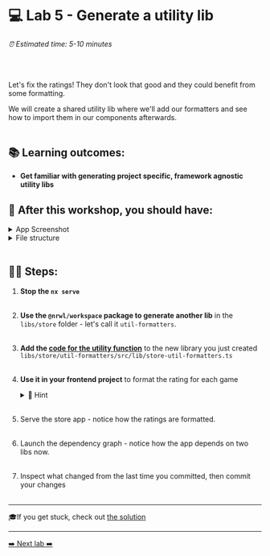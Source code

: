 # 💻 Lab 5 - Generate a utility lib

###### ⏰ Estimated time: 5-10 minutes
<br />

Let's fix the ratings! They don't look that good and they could benefit from some formatting.

We will create a shared utility lib where we'll add our formatters and see how to import them in our components afterwards.
<br /><br />

## 📚 Learning outcomes:

- **Get familiar with generating project specific, framework agnostic utility libs**

## 📲 After this workshop, you should have:

<details>
  <summary>App Screenshot</summary>
  <img src="../assets/lab5_screenshot.png" width="500" alt="screenshot of lab5 result">
</details>

<details>
  <summary>File structure</summary>
  <img src="../assets/lab5_directory-structure.png" height="700" alt="lab5 file structure">
</details>
<br />

## 🏋️‍♀️ Steps:

1. **Stop the `nx serve`**
   <br /><br />
2. **Use the `@nrwl/workspace` package to generate another lib** in the `libs/store` folder - let's call it `util-formatters`.
   <br /><br />
3. **Add the [code for the utility function](../../examples/lab5/libs/store/util-formatters/src/lib/store-util-formatters.ts)** to the new library you just created `libs/store/util-formatters/src/lib/store-util-formatters.ts`
   <br /><br />
4. **Use it in your frontend project** to format the rating for each game

    <details>
    <summary>🐳 Hint</summary>

   `app.component.ts`:

   ```ts
   import { formatRating } from '@bg-hoard/store/util-formatters';

   export class AppComponent {
     //...
     formatRating = formatRating;
   }
   ```

   `app.component.html`:

   ```html
   {{ formatRating(game.rating) }}
   ```

    </details>
   <br />

5. Serve the store app - notice how the ratings are formatted.
   <br /><br />
6. Launch the dependency graph - notice how the app depends on two libs now.
   <br /><br />
7. Inspect what changed from the last time you committed, then commit your changes
   <br /><br />

---

🎓If you get stuck, check out [the solution](SOLUTION.md)

---

[➡️ Next lab ➡️](../lab6/LAB.md)
